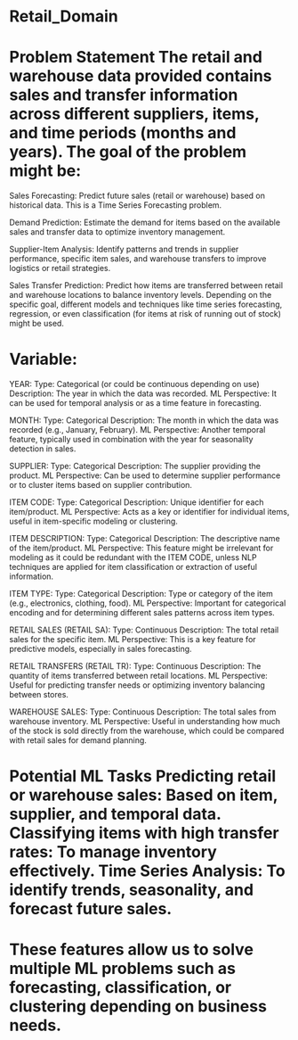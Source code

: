 # Retail_Domain

# Problem Statement The retail and warehouse data provided contains sales and transfer information across different suppliers, items, and time periods (months and years). The goal of the problem might be:

Sales Forecasting: Predict future sales (retail or warehouse) based on historical data. This is a Time Series Forecasting problem.

Demand Prediction: Estimate the demand for items based on the available sales and transfer data to optimize inventory management.

Supplier-Item Analysis: Identify patterns and trends in supplier performance, specific item sales, and warehouse transfers to improve logistics or retail strategies.

Sales Transfer Prediction: Predict how items are transferred between retail and warehouse locations to balance inventory levels. Depending on the specific goal, different models and techniques like time series forecasting, regression, or even classification (for items at risk of running out of stock) might be used.

# Variable:

YEAR: Type: Categorical (or could be continuous depending on use) Description: The year in which the data was recorded. ML Perspective: It can be used for temporal analysis or as a time feature in forecasting.

MONTH: Type: Categorical Description: The month in which the data was recorded (e.g., January, February). ML Perspective: Another temporal feature, typically used in combination with the year for seasonality detection in sales.

SUPPLIER: Type: Categorical Description: The supplier providing the product. ML Perspective: Can be used to determine supplier performance or to cluster items based on supplier contribution.

ITEM CODE: Type: Categorical Description: Unique identifier for each item/product. ML Perspective: Acts as a key or identifier for individual items, useful in item-specific modeling or clustering.

ITEM DESCRIPTION: Type: Categorical Description: The descriptive name of the item/product. ML Perspective: This feature might be irrelevant for modeling as it could be redundant with the ITEM CODE, unless NLP techniques are applied for item classification or extraction of useful information.

ITEM TYPE: Type: Categorical Description: Type or category of the item (e.g., electronics, clothing, food). ML Perspective: Important for categorical encoding and for determining different sales patterns across item types.

RETAIL SALES (RETAIL SA): Type: Continuous Description: The total retail sales for the specific item. ML Perspective: This is a key feature for predictive models, especially in sales forecasting.

RETAIL TRANSFERS (RETAIL TR): Type: Continuous Description: The quantity of items transferred between retail locations. ML Perspective: Useful for predicting transfer needs or optimizing inventory balancing between stores.

WAREHOUSE SALES: Type: Continuous Description: The total sales from warehouse inventory. ML Perspective: Useful in understanding how much of the stock is sold directly from the warehouse, which could be compared with retail sales for demand planning.

# Potential ML Tasks Predicting retail or warehouse sales: Based on item, supplier, and temporal data. Classifying items with high transfer rates: To manage inventory effectively. Time Series Analysis: To identify trends, seasonality, and forecast future sales.

# These features allow us to solve multiple ML problems such as forecasting, classification, or clustering depending on business needs.
